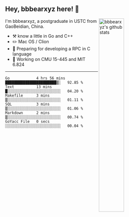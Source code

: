 ## Hey, bbbearxyz here! :wave:

<img align="right" alt="bbbearxyz's github stats" width="40%" src="https://github-readme-stats.vercel.app/api?username=bbbearxyz&show_icons=true">

I'm bbbearxyz, a postgraduate in USTC from GaoBeidian, China.

-   :hammer_and_pick:    know a little in Go and C++
-   :pencil2: Mac OS / Clion
-   :seedling: Preparing for developing a RPC in C language 
-   :thinking: Working on CMU 15-445 and MIT 6.824
---
<!--START_SECTION:waka-->

```text
Go            4 hrs 56 mins   ███████████████████████▒░   92.85 %
Text          13 mins         █░░░░░░░░░░░░░░░░░░░░░░░░   04.20 %
Makefile      3 mins          ▒░░░░░░░░░░░░░░░░░░░░░░░░   01.11 %
SQL           3 mins          ▒░░░░░░░░░░░░░░░░░░░░░░░░   01.06 %
Markdown      2 mins          ▒░░░░░░░░░░░░░░░░░░░░░░░░   00.74 %
GoYacc File   0 secs          ░░░░░░░░░░░░░░░░░░░░░░░░░   00.04 %
```

<!--END_SECTION:waka-->
